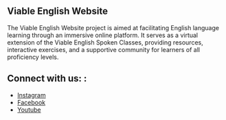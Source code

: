 ## Viable English Website

The Viable English Website project is aimed at facilitating English language learning through an immersive online platform. It serves as a virtual extension of the Viable English Spoken Classes, providing resources, interactive exercises, and a supportive community for learners of all proficiency levels.


## Connect with us: : 
- [Instagram](https://www.instagram.com/viableenglish/?igsh=M21wcncwcmMzNWM%3D)
- [Facebook](https://www.facebook.com/people/Viable-English/100089683935223/?mibextid=ZbWKwL)
- [Youtube](https://www.youtube.com/@viableenglish)